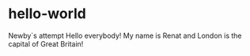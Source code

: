 # hello-world
Newby`s attempt
Hello everybody! My name is Renat and London is the capital of Great Britain!
